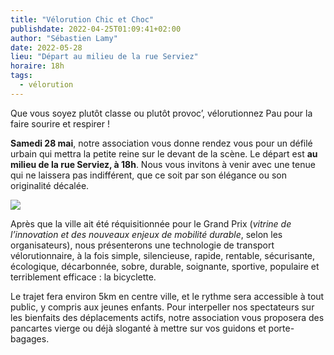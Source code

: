 ```yaml
---
title: "Vélorution Chic et Choc"
publishdate: 2022-04-25T01:09:41+02:00
author: "Sébastien Lamy"
date: 2022-05-28
lieu: "Départ au milieu de la rue Serviez"
horaire: 18h
tags:
  - vélorution
---
```


Que vous soyez plutôt classe ou plutôt provoc’, vélorutionnez Pau pour la faire sourire et respirer !

<!--more-->

**Samedi 28 mai**, notre association vous donne rendez vous pour un défilé urbain qui mettra la petite reine sur le devant de la scène. Le départ est **au milieu de la rue Serviez, à 18h**. Nous vous invitons à venir avec une tenue qui ne laissera pas indifférent, que ce soit par son élégance ou son originalité décalée. 

![](affiche_web.jpg)

Après que la ville ait été réquisitionnée pour le Grand Prix (_vitrine de l’innovation et des nouveaux enjeux de mobilité durable_, selon les organisateurs), nous présenterons une technologie de transport vélorutionnaire, à la fois simple, silencieuse, rapide, rentable, sécurisante, écologique, décarbonnée, sobre, durable, soignante, sportive, populaire et terriblement efficace : la bicyclette.

Le trajet fera environ 5km en centre ville, et le rythme sera accessible à tout public, y compris aux jeunes enfants. Pour interpeller nos spectateurs sur les bienfaits des déplacements actifs, notre association vous proposera des pancartes vierge ou déjà sloganté à mettre sur vos guidons et porte-bagages.
